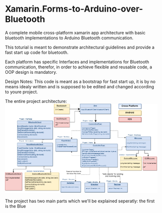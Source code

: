 # Xamarin.Forms-to-Arduino-over-Bluetooth
A complete mobile cross-platform xamarin app architecture with basic bluetooth implementations to Arduino Bluetooth communication.


This toturial is meant to demonstrate architectural guidelines and provide a fast start up code for bluetooth.


Each platform has specific Interfaces and implementations for Bluetooth communication, therefor, in order to achieve flexible and reusable code, a OOP design is mandatory.

Design Notes:
This code is meant as a bootstrap for fast start up, it is by no means idealy written and is supposed to be edited and changed according to youre project.

The entire project architecture:
![](Tutorial_Images/ArduinoApp_The_project_with_unimplemented.png)

The project has two main parts which we'll be explained seperatly:
the first is the Blue



